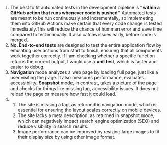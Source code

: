 1. The best to fit automated tests in the development pipeline is **"within a GitHub action that runs whenever code is pushed"**
   Automated tests are meant to be run continuously and incrementally, so implemeting them into GitHub Actions make certain that every code change is tested immediately.This will reduce the chance of humman error and save time compared to test manually. It also catchs issues early, before code is merged.  
2. **No. End-to-end tests** are designed to test the entire application flow by emulating user actions from start to finish, ensuring that all components work together correctly. If I am checking whether a specific function returns the correct output, I would use a **unit test**, which is faster and easier to debug.  
3. **Navigation** mode analyzes a web page by loading full page, just like a user visiting the page. It also measures performance, evaluates accessibility. **Snapshot** mode, in contrast, takes a picture of the page and checks for things like missing tag, accessibility issues. It does not reload the page or measure how fast it could load.  
4. 
    1. The site is missing a <meta name="viewport"> tag, as returned in navigation mode, which is essential for ensuring the layout scales correctly on mobile devices.  
    2. The site lacks a meta description, as returned in snapshot mode, which can negatively impact search engine optimization (SEO) and reduce visibility in search results.  
    3. Image performance can be improved by resizing large images to fit their display size by using other image format.  

